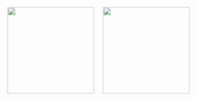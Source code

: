 <!--![Top Langs](https://github-readme-stats.vercel.app/api/top-langs/?username=oktayudha05&layout=compact)-->
<!--(![Top Langs](https://github-readme-stats.vercel.app/api/top-langs/?username=oktayudha05&layout=compact&icons=true&theme=transparent))-->

<!--![Anurag's GitHub stats](https://github-readme-stats.vercel.app/api?username=oktayudha05&show_icons=true&theme=transparent&rank_icon=github&include_all_commits=true))
<a href="https://github.com/oktayudha05">
  <img height=200 align="center" src="https://github-readme-stats.vercel.app/api?username=oktayudha05&theme=transparent&rank_icon=github&card_width=320&include_all_commits=true&hide=issues&border_color=2e4058" />
</a>
<a href="https://github.com/oktayudha05">
  <img height=200 align="center" src="https://github-readme-stats.vercel.app/api/top-langs/?username=oktayudha05&exclude_repo=Belajar-koding,Bookshelf-API,Contact-app,realtimeChat-firebase,tanya-orang-gabut,PDF-Generate,belajar-nodeJs&hide=css,jupyter%20notebook&hide_progress=true&layout=compact&langs_count=8&card_width=120&theme=transparent&border_color=2e4058" />
</a>
<a href="https://github.com/oktayudha05">
  <img width=450 align="center" src="https://github-readme-stats.vercel.app/api/wakatime?username=oktayudha05\&hide_progress=true&layout=compact&langs_count=8&hide_progress=true&card_height=400&theme=transparent&border_color=2e4058" />
</a>-->


<div align="center" style="display: flex; flex-direction: column; align-items: center; gap: 20px;">
  <!-- Baris pertama: Kartu GitHub Stats dan Top Languages -->
  <div style="display: flex; gap: 20px;">
    <a href="https://github.com/oktayudha05">
      <img height=200 src="https://github-readme-stats.vercel.app/api?username=oktayudha05&theme=transparent&rank_icon=github&card_width=320&include_all_commits=true&hide=issues&border_color=2e4058" />
    </a>
    <a href="https://github.com/oktayudha05">
      <img height=200 src="https://github-readme-stats.vercel.app/api/top-langs/?username=oktayudha05&exclude_repo=Belajar-koding,Bookshelf-API,Contact-app,realtimeChat-firebase,tanya-orang-gabut,PDF-Generate,belajar-nodeJs,pelatihan-digitalent,face-detector,add-siswa-realtime-chat,Kuliah-not-code-,landing-page,scraping&hide=css,jupyter%20notebook,php&hide_progress=true&layout=compact&langs_count=8&card_width=120&theme=transparent&border_color=2e4058" />
    </a>
  </div>
  
  <!-- Baris kedua: Kartu WakaTime di bawahnya dengan lebar penuh
  <a href="https://github.com/oktayudha05" style="width: 100%; display: flex; justify-content: center;">
    <img width=660 src="https://github-readme-stats.vercel.app/api/wakatime?username=oktayudha05&hide_progress=true&layout=compact&langs_count=8&card_height=400&theme=transparent&border_color=2e4058" />
  </a> -->
</div>





<!--![oktayudha's GitHub stats](https://github-readme-stats.vercel.app/api/wakatime?username=oktayudha05&show_icons=true&theme=transparent)-->

<!--
wakatime
<a href="https://github.com/oktayudha05">
  <img width=450 align="center" src="https://github-readme-stats.vercel.app/api/wakatime?username=oktayudha05\&hide_progress=true&layout=compact&langs_count=8&hide_progress=true&card_height=400&theme=transparent&border_color=2e4058" />
</a>

<a href="">
  <img height=200 align="center" src="https://github-readme-stats.vercel.app/api?username=oktayudha05&theme=transparent&rank_icon=github&include_all_commits=true&border_color=2e4058" />
</a>
<a href="">
  <img height=200 align="center" src="https://github-readme-stats.vercel.app/api/top-langs/?username=oktayudha05&layout=compact&langs_count=8&card_width=320&theme=transparent&border_color=2e4058" />
</a>-->
<!--<img height=200 align="center" src="https://github-readme-stats.vercel.app/api/top-langs?username=oktayudha05&layout=compact&langs_count=8&card_width=320&theme=transparent&border_color=2e4058" />
**oktayudha05/oktayudha05** is a ✨ _special_ ✨ repository because its `README.md` (this file) appears on your GitHub profile.
<!--
Here are some ideas to get you started:-->
<!-- <a href="https://github.com/oktayudha05">
  <img height=200 align="center" src="https://github-profile-trophy.vercel.app/?username=oktayudha05&row=1&theme=algolia" />
</a> -->


